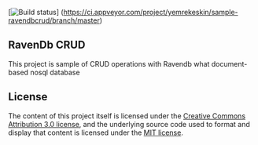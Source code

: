 [![Build status](https://ci.appveyor.com/api/projects/status/u5fiuu5go71ekrr6/branch/master?svg=true)]
(https://ci.appveyor.com/project/yemrekeskin/sample-ravendbcrud/branch/master)

## RavenDb CRUD 

 This project is sample of CRUD operations with Ravendb what document-based nosql database 

## License

The content of this project itself is licensed under the [Creative Commons Attribution 3.0 license](http://creativecommons.org/licenses/by/3.0/us/deed.en_US), and the underlying source code used to format and display that content is licensed under the [MIT license](http://opensource.org/licenses/mit-license.php).
